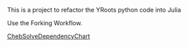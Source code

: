 This is a project to refactor the YRoots python code into Julia

Use the Forking Workflow.

[ChebSolveDependencyChart]([url](https://viewer.diagrams.net/?tags=%7B%7D&highlight=0000ff&edit=_blank&layers=1&nav=1&title=ChebSolve.drawio#R7V1bV%2Bo8E%2F413nxryWrS86WKVLcnFF%2F3qzeuUgJUS4NtqeDF%2Fu1fCgRKE6BbSw%2B8eCMNbWkzM88cMjM5Es8GY8Mzh%2F0b3EHOERQ64yOxfgQhVHWV%2FItGJrMREarSbKTn2Z3ZmLAcaNlfaDYI6OjI7iB%2FPjYbCjB2Anu4Omhh10VWsDJmeh7%2BXD2ti53OysDQ7KGVx4gGWpbpIOa033Yn6M9GNTl29gWye336y0CYfzMw6cnzAb9vdvBnbEg8PxLPPIyD2afB%2BAw50eytzktjzbeLB%2FOQG6S54PP2TH57v5Ivrju9l3MB3uvHF8cAzm4Tms5o%2Fsbzpw0mdApC5AU2mZFrs42cJvbtwMYu%2BaqNgwAPjsRTesKJY%2FeiLwI8JKP9YOCQA0A%2BklcfRjcbjHsRm9Tapm9bNW9Kr9Ou7Thn2MEemZG6i10UXRB4%2BH0x4dNbzDiDvKN4arud2TvL5GD%2B%2FOQR0HjtzIDFfBNORXiAAm9CTplfIGmzK%2BY8egxUoNTk2djnkujkxDnv9lcoTnncnLNab%2FEDS2qQD3OC%2FAVx1OJoY2HPRd6rh0du53VOqKlUS0JNJZ8%2F%2B3aAWkPTii79JBfGCTl9NLHROK%2Bf17OhEBA0nVKEUkkHOodIRAA1lkgi0HdEI3E7jXhztZ0ADh4tZn6XMyuJiWmFOjOpClTZOYUa%2BPmc9lpf6Bfy%2Fnl4fvv9cjE4FYnQHwPOnCrOdCIweav45CofI0y%2FOJ5hxAk5AWjD8XR%2B6PfkUy%2F6%2F%2BiZrt%2FF3uCsj9qXbtMhVAH1c6IovIaHEP0d8tizn5pdxZA0Rj5Mpr%2FrTIG97WDrnQxN%2F0cEt93e%2FCyuvJBfmCs8gjeRVPmLa3RyNBU%2B1JnfwWz72BkF6MSz6EXR6OJIZ2Dz1rwlY87IsjuX0V06g9CQred7%2BfmPvngphlM4%2FLSJeWBSLDWVh50iUFgOoribOQOxSo1P97zoOh2Z%2FwrYOZ3f3dCwtTP90cZiRnQGIKEiVU3k6EcO8krKjmjMAu8W2W4NHTvYD0m%2BJBQOr%2Fu1%2FsOJlZUkQyUpyaoqsHIsckygLGj82LAR%2BlA%2BLKLmrvyTrtD4%2FX5MGSpGL9Qh5vn8EHtBH%2Fewazrny9HYZEe24vKcaxyZPtO5fkNBMJnPtjkK8KpCRmM7%2BDe6vAbl%2BeHz%2FG7R5%2Fo4fjChBy554dlVMj18pjeMDpaXTY%2FodS6OPfuMDRdPPB9YS14fjzwLbZKRuSoPTK%2BHgk0nzikYze5GdvGQYwZ2uOoc8eg%2Bv7SJ7anGpmymAcaO01Stpsf%2B5NWbzp59fp8EPy0e7PswQnm8KBb7Foep5WExJSWHqVkz2I%2BUh7LWwmxTm88y3ce%2Bhz%2FvRkHMKmwXaxLO1ELMFRi5PqIewl10ahBRPQpCfEfrJPwMS%2ByqlrZVG7VHoeGhp9pDO4qtZKGNdFFNqCKB4%2BlJME9VJBeJE%2FTz8wpmbMOJOEjE1FIRMKGlVURyqXBC244T5H2uTT9YGJ8HsNgIFi4BC2mkDH%2B1ThvZgIUkCqtgAYDCGq5A5Tmgu3JOVLHiaFEkVqQ1Win%2BlwQr9O1YMQ1QHfBhEz4MCT48gl%2B3b43Pf7LBB0WVki4HkGgkPx7k3JFnywcI6eB2%2FAQj6PLgdoNCLxVI0OfehBIde9A6AMU2oPggQHF97xz%2FEhobWelvYmBycolJUxmY0PO0I8D6pZAFT3RtIlD1A8%2Bk5Rn4b0sYXY0z4hlV0hjtokCFtT956kXOYOWYr16UCqoXWCL1AlOql3KFtVS1NG7HN5yOYkPlaSmefaj8ZxqCl4CQ0BCvr7ZrB6%2BvB%2B2wUTv4RDscB%2FBmgp%2BzsigUZVU1aILKWRynSx65mBRKMRhBJR6URuKBlFLiSxZnoM8dk3jy%2FI3ICrx0A%2BSR8YNQrwh1KN0%2BESsNZSXUmlQTBABUTQIQChpMmH9A5iamSXlmR6iA4YHyG4Blii%2FIFQUHeS04LJfQD8gQ3T0gyOAe6ydyMM5K3ctqMpNY0DlIIIIckQCkWOt%2BfbUIBU3b9Q9G4hauUT5D41IcyKPmvZIR1%2Bgqk0TJDyGoOss3OwshaBVf8C5WfagVVR9syUEk34459H%2FbhA8POBDHgabz1L4fy%2FfZ4ICqJUFAVCBHeQg5Kg%2Bt0DjiKgioFUx7ARXNewEpEl9sf25RHuyFDTihEpz45y5s4iv4kA1OSEy5GpTYfBeNYyvsDiYKztNO722mkPbvZcT8ACOKy3dZk6S9YJSlJhITpTo7zsqmc7IxmYY8w8yzbQVoeIChjTB0Og6NP5p0cvfv6CkbGFKShYNA1jnmipRnbFsrNKtm1VyBFTRXYNqsGlCudU%2Bq7MpA981k%2F77%2B2coZOZCdinxJyA5TJFORF6KrIg3sneFB23YjrD6oi03q4hdRFzqSGp1LNyPvVkqWdBCbglUXcFflhfyM3UKztL%2B5SFKeNZJFP5ZtsAGlcsFGuqS6ztO0dQby%2F%2Fe%2F8qBF1pXE10TQr84VyzT8jHoCKEKydguwSZQ7q93iy3llFkN3K6%2BwmvJK3Yryk6%2BcMJ2W7GLJrDuYyrq7tl1keo%2FIG%2Fj7C9M3BKYvvaD1R%2FzIqCoGiokYD4FpXtaKnGfWil7FqpgSpS1DsZoID1MksTpTOT%2FrI%2Bsd7K%2Bgf36FxkPXtJ6fejdZOV6JON0aQRdzFfQK1ieUR8rTJq6WbFERsomr7YikRJpoiGamzFsTP0CD%2FRDoMRHo0O6cBsZ1PyOBVhLrfxqvFxdNHchFnCGbdRh84tYoNxrm22BtQmiqdAVJ6PZOjqJ6zahN46zvJhHeICM6A1lSajCRE6Isc8XiBQTibojN7YQCio2axZE7bWJYeYoOYNp%2BSaBc0M0mkRIBb3q4E6WF7VFnvad6aJyY%2FwQvAf7KSIw1ETAtz2h%2BzUqB6I6ygvlCXHDbM7XqQZW0CZ6gME%2BLT%2FdiQ6F%2FT%2FQSQXdqkpfM7Oa1EZ%2F5zwRL3RVmWGmn%2FDkHoqihsou9QTSHnJbKc0UQ88lnt83XLc%2FXApyqCbl2b2lnGakJKMiJNlYaTfePG3p5dl8ttJi8%2BmH3tKm%2FsLBcGi7Vi03lrLh1n5rm5WoiAFOke%2FszI39fA6%2B%2FCaLbjSY4GdffskJ0RWRaanMqOhTO3gq7i9SkSKwlrLvoZjnN8N3jhbXueWi0wWnXg%2BOLrPw9VY%2FcmxW6AxmwyhwKnFIeagVkb%2FkXvLb2PY%2BvRItrYuqWc%2BWK3YjpsiQjkY8k3owimdNNE%2FZX6odE6n3roWE1v0bZSL2qJju9cJLhIcg1TlvBNbYS2e9UireLOyyV%2FQ4qU4tVTrLDtGQvV5RHr6C3Hid6vPtLIXRPmzpTMrqLbOqMhzojC7WwE6JO3d6TdfQWUdnotlnzJsJHRv5ZsspR03mrMjtq98rfZKKCQlwqEz11Zky54i8imxlj9VF74YXnt1PdboU4aITG%2BaQnGleGl5G3DZhqeEHRePltuwqzcAW5itr4LwX5B1Ja0d5qIpvllNm%2BpF8YDy7dO5cmwl2Sf4VtRiruHAgaBAhGrRvk1IU%2F2QCBTuNby64YgsjBAW7QLYuNSLk4IFYxob1E%2BjxttlTZkIJNlyLP3xq1O3Zo%2BzZeiLm%2FH3r9goizpYzv7q8VLSO9DpNlhACKnDRXIU%2BtTkNCRUnzd7YjLc%2FiqJi6F1bJjPN0m8BduoS7fXTndVY0955Fzi%2BJpL81vsDpXdfISNIlIam5gQQ49vuOYud8fcKWiPtRPCXaWXri91EYw%2FL9IGxohMY97jWwc42ycs1UnclfBzLdWiOO4lKeaU1SFXf8LY9NRk2t7TZZuZZB6XMnRbqJnckDskaeHz3CXsjyhMjy2JNezoJmRrFSAEEyzMJtTqrtqDkp3xwrdKULxMW4eh2KpbTrHSVzrSR2vcP2z8fEnbKxV%2Bz%2BF7sQ4zc0%2FDX0xIyipSqTlyQKnK1y5R31DuVLcXn2rKreVrlSRfewkdgFD8anCjx7cLPHqYcnRLyH%2FosFjF47G%2FFW5KSSlgU27VDLs9BfYmPmy93I8qHi5sqQfNvvdZEqqMJW1oAXUbsXNHz6%2BJ3VJhNQlllnTKF0j5eYwDzZg61NsvBwcmCNtazx8YsYBVYbXfTGVxkZBRpg85UVic2FUHIFDl7UbT1XxLU90FIwgLiY6SQlV%2BdfqGksdZdUhZG%2B32quTFtVn3jelGtd7KKpldChI5SPyVDDdjZHDI6FmjB9%2BGigSaxeMt3IYyyUmiyIK74GuUqiA8nLltxlXoeGfflxK8P%2B%2Fa5tl7QOSNowQtyC5S3yLQZzMnF4lRb%2FLQbeEL6KtZolLDcZXhn39Z6YjuU2WdvfKST7PgvDtJkMaTvrZc%2FD899ItviX9URXKIXuT01vMnv5nXX4l3lNWHciHjEdK5oSkMzyCw4X%2BTeJ1CqK925D4%2FleOx65EYmyEKmsBUdKnQJUUfSX2Wjzgb23sveShTt3oSGd%2BW8vWB2kZOGM4zY%2FYO7MN3%2FLTS1AJdGEIPedX2ReK8j%2Fltm03u6nA5vs%2FvWW1hORqX67q76c9pSfq4UfWE1pxaOi0M%2BLbf43OZg1wrlpSbPvYrUe96HRHR2fNFD4p5z2S9rawKqyMK9l0MF62ZbIsSmVfsnddis0XrTa6y1QHkrK3alr4crm10JJrqmSvviTk%2B0zNWkR68zJoNEL3Uf5e30XOOi8iQcTkexGQ1QF%2BWcmQtp1zZI1MmdV%2F6KGK0odvHSbDgHF2%2FomNK3OCuaDGxpnzucprp9n1TwFkAdPNstUOVUcNBU7l7UIVhuanc6CsMXQMt%2FFqZTbhr2PQkO%2BGbq3t484G4bQhSQ3CJzdhMRcqwAK3WwwF0D%2FPnCnzw5NG%2FvIKcmfjdcFceR%2BxPuVW3Z5HhoP%2FvV5TWyK2UiqpmlJ5AaCovNK8ECeC8mApSyTajTLOShLolEpod0j0A5uLqD1%2FmhlxDAw0X9BFVheUWGOyK4c3N6j7W4vq3%2BWfq%2B6we%2FVHkPjU%2FHUtz%2BGXU6%2FN23cPnWDt7zcXoUmbVFRkpWEk7tmNZezAsDs0yrQm%2BfkMNPZXaeK90MBfxEF%2FOejF95dOL2MTOVkep%2BucnK7cy210ni6t2q2c6k63KRucKNnbV6vwQsxCT0aSHQwTQ09zK10Ld%2B1Rzppa8v26%2FZgTyr2ozpeV3cvel0yV9mEbkRm7VhQOA21tB1FbvgAVLCvXvVaz7Rok3kUdp11QvdEYHns7%2BGGKWkEmeU6kEMPRw1%2BlqcTOe%2Ff4A6Kzvg%2F))
